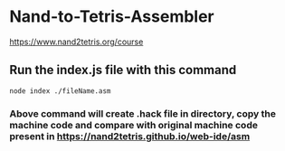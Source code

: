 # Nand-to-Tetris-Assembler

https://www.nand2tetris.org/course

## Run the index.js file with this command

```
node index ./fileName.asm
```

### Above command will create .hack file in directory, copy the machine code and compare with original machine code present in https://nand2tetris.github.io/web-ide/asm
